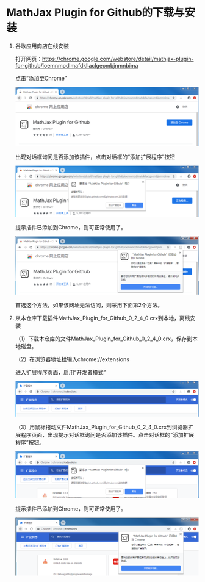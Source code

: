 # MathJax Plugin for Github的下载与安装

1. 谷歌应用商店在线安装

   打开网页：https://chrome.google.com/webstore/detail/mathjax-plugin-for-github/ioemnmodlmafdkllaclgeombjnmnbima

   点击“添加至Chrome” 

   ![](assets/webstore.png)

   

   出现对话框询问是否添加该插件，点击对话框的“添加扩展程序”按钮

   ![](assets/ask.png)

   

   提示插件已添加到Chrome，则可正常使用了。

   ![](assets/ok.png)

   

   

   首选这个方法，如果该网址无法访问，则采用下面第2个方法。

   

2. 从本仓库下载插件MathJax_Plugin_for_Github_0_2_4_0.crx到本地，离线安装

   （1）下载本仓库的文件MathJax_Plugin_for_Github_0_2_4_0.crx，保存到本地磁盘。

   （2）在浏览器地址栏输入chrome://extensions

   进入扩展程序页面，启用“开发者模式”

   ![](assets/developer.png)

   （3）用鼠标拖动文件MathJax_Plugin_for_Github_0_2_4_0.crx到浏览器扩展程序页面，出现提示对话框询问是否添加该插件。点击对话框的“添加扩展程序”按钮。

   ![](assets/pull.png)

   

   提示插件已添加到Chrome，则可正常使用了。

   ![](assets/ok2.png)

   

